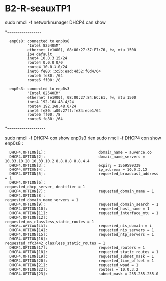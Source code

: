 # B2-R-seauxTP1

sudo nmcli -f networkmanager
              DHCP4 can show
              
  *-----------------
  
      enp0s8: connected to enp0s8
              "Intel 82540EM"
              ethernet (e1000), 08:00:27:37:F7:76, hw, mtu 1500
              ip4 default
              inet4 10.0.3.15/24
              route4 0.0.0.0/0
              route4 10.0.3.0/24
              inet6 fe80::2c5b:ead:4d52:f0d4/64
              route6 fe80::/64
              route6 ff00::/8

      enp0s3: connected to enp0s3
              "Intel 82540EM"
              ethernet (e1000), 08:00:27:84:EC:E1, hw, mtu 1500
              inet4 192.168.48.4/24
              route4 192.168.48.0/24
              inet6 fe80::a00:27ff:fe84:ece1/64
              route6 ff00::/8
              route6 fe80::/64
   *-------------------
   
            
 sudo nmcli -f DHCP4 con show enp0s3 rien
 sudo nmcli -f DHCP4 con show enp0s8 :
 
 
      DHCP4.OPTION[1]:                        domain_name = auvence.co
      DHCP4.OPTION[2]:                        domain_name_servers = 10.33.10.20 10.33.10.2 8.8.8.8 8.8.4.4
      DHCP4.OPTION[3]:                        expiry = 1569599339
      DHCP4.OPTION[4]:                        ip_address = 10.0.3.15
      DHCP4.OPTION[5]:                        requested_broadcast_address = 1
      DHCP4.OPTION[6]:                        requested_dhcp_server_identifier = 1
      DHCP4.OPTION[7]:                        requested_domain_name = 1
      DHCP4.OPTION[8]:                        requested_domain_name_servers = 1
      DHCP4.OPTION[9]:                        requested_domain_search = 1
      DHCP4.OPTION[10]:                       requested_host_name = 1
      DHCP4.OPTION[11]:                       requested_interface_mtu = 1
      DHCP4.OPTION[12]:                       requested_ms_classless_static_routes = 1
      DHCP4.OPTION[13]:                       requested_nis_domain = 1
      DHCP4.OPTION[14]:                       requested_nis_servers = 1
      DHCP4.OPTION[15]:                       requested_ntp_servers = 1
      DHCP4.OPTION[16]:                       requested_rfc3442_classless_static_routes = 1
      DHCP4.OPTION[17]:                       requested_routers = 1
      DHCP4.OPTION[18]:                       requested_static_routes = 1
      DHCP4.OPTION[19]:                       requested_subnet_mask = 1
      DHCP4.OPTION[20]:                       requested_time_offset = 1
      DHCP4.OPTION[21]:                       requested_wpad = 1
      DHCP4.OPTION[22]:                       routers = 10.0.3.2
      DHCP4.OPTION[23]:                       subnet_mask = 255.255.255.0


